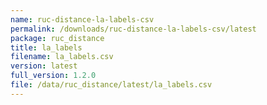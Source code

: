 ```yaml
---
name: ruc-distance-la-labels-csv
permalink: /downloads/ruc-distance-la-labels-csv/latest
package: ruc_distance
title: la_labels
filename: la_labels.csv
version: latest
full_version: 1.2.0
file: /data/ruc_distance/latest/la_labels.csv
---
```

